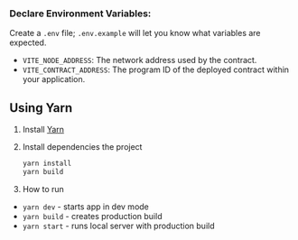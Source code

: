 ### Declare Environment Variables:
Create a `.env` file; `.env.example` will let you know what variables are expected.

- `VITE_NODE_ADDRESS`: The network address used by the contract.
- `VITE_CONTRACT_ADDRESS`: The program ID of the deployed contract within your application.

## Using Yarn

1. Install [Yarn](https://classic.yarnpkg.com/en/docs/install)

2. Install dependencies the project
   ```bash
   yarn install
   yarn build
   ```
3. How to run
* `yarn dev` - starts app in dev mode
* `yarn build` - creates production build
* `yarn start` - runs local server with production build
